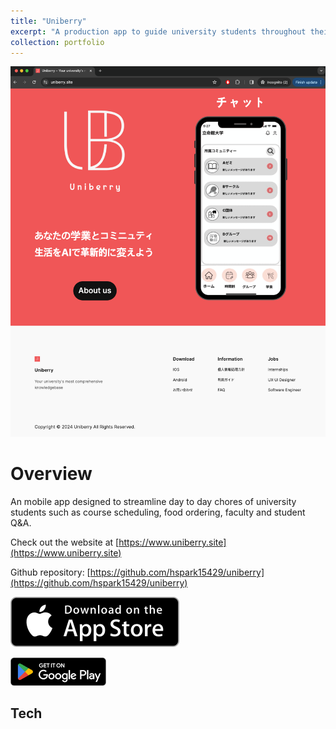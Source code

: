 ```yaml
---
title: "Uniberry"
excerpt: "A production app to guide university students throughout their academic journey, released on both App Store and Play Store in September 2022. <br/><br/><img src='/images/uniberrywebsitesmall.png'>"
collection: portfolio
---
```

![website](/images/uniberrywebsite.png)

# Overview

An mobile app designed to streamline day to day chores of university students such as course scheduling, food ordering, faculty and student Q&A. 

Check out the website at [https://www.uniberry.site](https://www.uniberry.site)

Github repository:  [https://github.com/hspark15429/uniberry](https://github.com/hspark15429/uniberry)

[![Install](/images/appstoredownload.svg)](https://apps.apple.com/jp/app/uniberry/id6456405384)

[![Install](/images/playstoredownload.png)](https://play.google.com/store/apps/details?id=com.uniberry.gtk_flutter)

## Tech